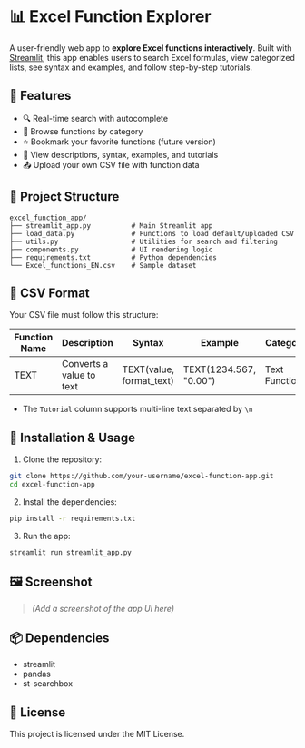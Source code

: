 
# 📊 Excel Function Explorer

A user-friendly web app to **explore Excel functions interactively**. Built with [Streamlit](https://streamlit.io), this app enables users to search Excel formulas, view categorized lists, see syntax and examples, and follow step-by-step tutorials.

## 🚀 Features

- 🔍 Real-time search with autocomplete
- 📂 Browse functions by category
- ⭐ Bookmark your favorite functions (future version)
- 📘 View descriptions, syntax, examples, and tutorials
- 📤 Upload your own CSV file with function data

## 📁 Project Structure

```
excel_function_app/
├── streamlit_app.py          # Main Streamlit app
├── load_data.py              # Functions to load default/uploaded CSV
├── utils.py                  # Utilities for search and filtering
├── components.py             # UI rendering logic
├── requirements.txt          # Python dependencies
└── Excel_functions_EN.csv    # Sample dataset
```

## 📄 CSV Format

Your CSV file must follow this structure:

| Function Name | Description | Syntax | Example | Category | Tutorial |
|---------------|-------------|--------|---------|----------|----------|
| TEXT          | Converts a value to text | TEXT(value, format_text) | TEXT(1234.567, "0.00") | Text Functions | Step-by-step instructions... |

- The `Tutorial` column supports multi-line text separated by `\n`

## 🧪 Installation & Usage

1. Clone the repository:
```bash
git clone https://github.com/your-username/excel-function-app.git
cd excel-function-app
```

2. Install the dependencies:
```bash
pip install -r requirements.txt
```

3. Run the app:
```bash
streamlit run streamlit_app.py
```

## 🖼️ Screenshot

> _(Add a screenshot of the app UI here)_

## 📦 Dependencies

- streamlit
- pandas
- st-searchbox

## 🪪 License

This project is licensed under the MIT License.
